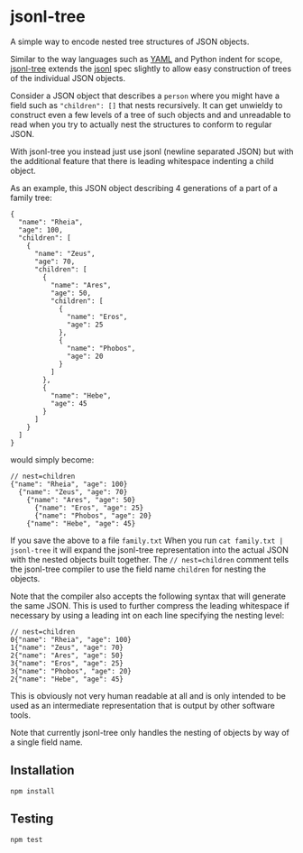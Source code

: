 # jsonl-tree

A simple way to encode nested tree structures of JSON objects.

Similar to the way languages such as [YAML](https://yaml.org/) and Python indent for scope, [jsonl-tree](https://github.com/vasil9v/jsonl-tree) extends the [jsonl](http://jsonlines.org/) spec slightly to allow easy construction of trees of the individual JSON objects.

Consider a JSON object that describes a `person` where you might have a field such as `"children": []` that nests recursively. It can get unwieldy to construct even a few levels of a tree of such objects and and unreadable to read when you try to actually nest the structures to conform to regular JSON.

With jsonl-tree you instead just use jsonl (newline separated JSON) but with the additional feature that there is leading whitespace indenting a child object.

As an example, this JSON object describing 4 generations of a part of a family tree:
```
{
  "name": "Rheia",
  "age": 100,
  "children": [
    {
      "name": "Zeus",
      "age": 70,
      "children": [
        {
          "name": "Ares",
          "age": 50,
          "children": [
            {
              "name": "Eros",
              "age": 25
            },
            {
              "name": "Phobos",
              "age": 20
            }
          ]
        },
        {
          "name": "Hebe",
          "age": 45
        }
      ]
    }
  ]
}
```

would simply become:
```
// nest=children
{"name": "Rheia", "age": 100}
  {"name": "Zeus", "age": 70}
    {"name": "Ares", "age": 50}
      {"name": "Eros", "age": 25}
      {"name": "Phobos", "age": 20}
    {"name": "Hebe", "age": 45}
```

If you save the above to a file `family.txt` When you run `cat family.txt | jsonl-tree` it will expand the jsonl-tree representation into the actual JSON with the nested objects built together. The `// nest=children` comment tells the jsonl-tree compiler to use the field name `children` for nesting the objects.

Note that the compiler also accepts the following syntax that will generate the same JSON. This is used to further compress the leading whitespace if necessary by using a leading int on each line specifying the nesting level:
```
// nest=children
0{"name": "Rheia", "age": 100}
1{"name": "Zeus", "age": 70}
2{"name": "Ares", "age": 50}
3{"name": "Eros", "age": 25}
3{"name": "Phobos", "age": 20}
2{"name": "Hebe", "age": 45}
```

This is obviously not very human readable at all and is only intended to be used as an intermediate representation that is output by other software tools.

Note that currently jsonl-tree only handles the nesting of objects by way of a single field name.

## Installation

```
npm install
```

## Testing

```
npm test
```
